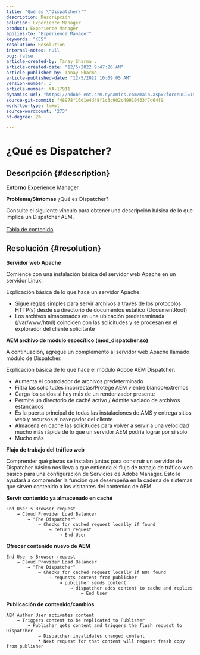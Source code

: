 ```yaml
---
title: "Qué es \"Dispatcher\""
description: Descripción
solution: Experience Manager
product: Experience Manager
applies-to: "Experience Manager"
keywords: "KCS"
resolution: Resolution
internal-notes: null
bug: false
article-created-by: Tanay Sharma .
article-created-date: "12/5/2022 9:47:26 AM"
article-published-by: Tanay Sharma .
article-published-date: "12/5/2022 10:09:05 AM"
version-number: 3
article-number: KA-17911
dynamics-url: "https://adobe-ent.crm.dynamics.com/main.aspx?forceUCI=1&pagetype=entityrecord&etn=knowledgearticle&id=a57eedce-8174-ed11-81aa-6045bd006239"
source-git-commit: f48978f16d1e4d48f1c3c902c49910433f7d64f9
workflow-type: tm+mt
source-wordcount: '273'
ht-degree: 2%

---
```


# ¿Qué es Dispatcher?

## Descripción {#description}

<b>Entorno</b>
Experience Manager


<b>Problema/Síntomas</b>
¿Qué es Dispatcher?

Consulte el siguiente vínculo para obtener una descripción básica de lo que implica un Dispatcher AEM.
<br> <br>[Tabla de contenido](https://experienceleague.adobe.com/docs/experience-cloud-kcs/kbarticles/KA-17490.html)

## Resolución {#resolution}


<b>Servidor web Apache</b>

Comience con una instalación básica del servidor web Apache en un servidor Linux.

Explicación básica de lo que hace un servidor Apache:

- Sigue reglas simples para servir archivos a través de los protocolos HTTP(s) desde su directorio de documentos estático (DocumentRoot)
- Los archivos almacenados en una ubicación predeterminada (/var/www/html) coinciden con las solicitudes y se procesan en el explorador del cliente solicitante




<b>AEM archivo de módulo específico (mod_dispatcher.so)</b>

A continuación, agregue un complemento al servidor web Apache llamado módulo de Dispatcher.

Explicación básica de lo que hace el módulo Adobe AEM Dispatcher:

- Aumenta el controlador de archivos predeterminado
- Filtra las solicitudes incorrectas/Protege AEM vientre blando/extremos
- Carga los saldos si hay más de un renderizador presente
- Permite un directorio de caché activo / Admite vaciado de archivos estancados
- Es la puerta principal de todas las instalaciones de AMS y entrega sitios web y recursos al navegador del cliente
- Almacena en caché las solicitudes para volver a servir a una velocidad mucho más rápida de lo que un servidor AEM podría lograr por sí solo
- Mucho más




<b>Flujo de trabajo del tráfico web</b>

Comprender qué piezas se instalan juntas para construir un servidor de Dispatcher básico nos lleva a que entienda el flujo de trabajo de tráfico web básico para una configuración de Servicios de Adobe Manager.
Esto le ayudará a comprender la función que desempeña en la cadena de sistemas que sirven contenido a los visitantes del contenido de AEM.

<b>Servir contenido ya almacenado en caché</b>


```
End User's Browser request 
    → Cloud Provider Load Balancer 
        → "The Dispatcher" 
            → Checks for cached request locally if found 
                → return request 
                    → End User
```


<b>Ofrecer contenido nuevo de AEM</b>


```
End User's Browser request 
    → Cloud Provider Load Balancer 
        → "The Dispatcher" 
            → Checks for cached request locally if NOT found 
                → requests content from publisher 
                    → publisher sends content 
                        → dispatcher adds content to cache and replies 
                            → End User
```


<b>Publicación de contenido/cambios</b>


```
AEM Author User activates content 
    → Triggers content to be replicated to Publisher 
        → Publisher gets content and triggers the flush request to Dispatcher 
            → Dispatcher invalidates changed content 
            * Next request for that content will request fresh copy from publisher
```

